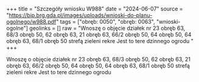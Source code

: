 +++
title = "Szczegóły wniosku W988"
date = "2024-06-07"
source = "https://bip.brg.gda.pl/images/uploads/wnioski-do-planu-ogolnego/w988.pdf"
tags = ["obręb: 0050", "obręb: 0063", "wnioski-ogolne"]
geolinks = []
raw = "Wnoszę o objęcie działek nr 23 obręb 63, 68/3 obręb 50, 62 obręb 63, 21 obręb 63, 66/2 obręb 50, 64 obręb 50, 64 obręb 63, 68/1 obręb 50 strefą zieleni  rekre Jest to tere dzinnego ogrodu "
+++

Wnoszę o objęcie działek nr 23 obręb 63, 68/3 obręb 50, 62 obręb 63, 21 obręb 63, 66/2 obręb
50, 64 obręb 50, 64 obręb 63, 68/1 obręb 50 strefą zieleni  rekre Jest to tere dzinnego ogrodu



